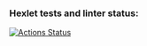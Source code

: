 ### Hexlet tests and linter status:
[![Actions Status](https://github.com/yasminaestel/layout-designer-project-lvl1/workflows/hexlet-check/badge.svg)](https://github.com/yasminaestel/layout-designer-project-lvl1/actions)